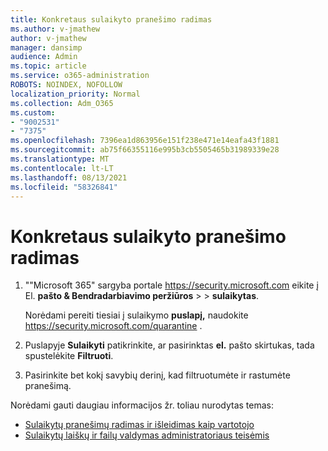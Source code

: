 ```yaml
---
title: Konkretaus sulaikyto pranešimo radimas
ms.author: v-jmathew
author: v-jmathew
manager: dansimp
audience: Admin
ms.topic: article
ms.service: o365-administration
ROBOTS: NOINDEX, NOFOLLOW
localization_priority: Normal
ms.collection: Adm_O365
ms.custom:
- "9002531"
- "7375"
ms.openlocfilehash: 7396ea1d863956e151f238e471e14eafa43f1881
ms.sourcegitcommit: ab75f66355116e995b3cb5505465b31989339e28
ms.translationtype: MT
ms.contentlocale: lt-LT
ms.lasthandoff: 08/13/2021
ms.locfileid: "58326841"
---
```

# <a name="find-a-specific-quarantined-message"></a>Konkretaus sulaikyto pranešimo radimas

1. ""Microsoft 365" sargyba portale <https://security.microsoft.com> eikite į El. **pašto & Bendradarbiavimo peržiūros** \>  \> **sulaikytas**.

   Norėdami pereiti tiesiai į sulaikymo **puslapį,** naudokite <https://security.microsoft.com/quarantine> .

2. Puslapyje **Sulaikyti** patikrinkite, ar pasirinktas **el.** pašto skirtukas, tada spustelėkite **Filtruoti**.
3. Pasirinkite bet kokį savybių derinį, kad filtruotumėte ir rastumėte pranešimą.

Norėdami gauti daugiau informacijos žr. toliau nurodytas temas:

- [Sulaikytų pranešimų radimas ir išleidimas kaip vartotojo](https://docs.microsoft.com/microsoft-365/security/office-365-security/find-and-release-quarantined-messages-as-a-user)
- [Sulaikytų laiškų ir failų valdymas administratoriaus teisėmis](https://docs.microsoft.com/microsoft-365/security/office-365-security/manage-quarantined-messages-and-files)
